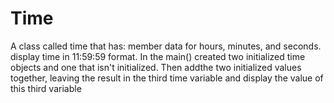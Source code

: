 # Time
A class called time that has:
member data for hours, minutes, and seconds.
display time in 11:59:59 format. 
In the main() created two initialized time objects and one that isn't initialized. 
Then addthe two initialized values together, leaving the result in the third time variable and display the value of this third variable
